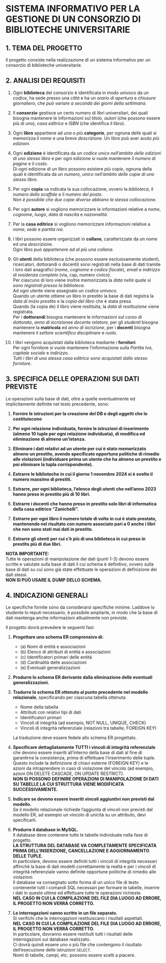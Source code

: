 # SISTEMA INFORMATIVO PER LA GESTIONE DI UN CONSORZIO DI BIBLIOTECHE UNIVERSITARIE

## 1. TEMA DEL PROGETTO
Il progetto consiste nella realizzazione di un sistema informativo per un consorzio di biblioteche universitarie.

## 2. ANALISI DEI REQUISITI
1. Ogni **biblioteca** del consorzio è identificata in modo univoco da un *codice*, ha sede presso una *città* e ha un *orario di apertura* e *chiusura giornaliero*, che _può variare a seconda dei giorni della settimana_. 

2. Il **consorzio** gestisce un certo numero di libri universitari, dei quali bisogna mantenere le informazioni sul *titolo*, *autori* 
  (che possono essere più di uno), *casa editrice* e *ISBN* (che identifica il libro).      

3. Ogni **libro** appartiene ad _una o più_ **categorie**, per ognuna delle quali si memorizza il *nome* 
  e una breve *descrizione*. Un libro può aver avuto *più edizioni*. 

4. Ogni **edizione** è identificata da un *codice unico nell’ambito delle edizioni di uno stesso libro* 
  e per ogni edizione si vuole mantenere il *numero di pagine* e il *costo*.  
  Di ogni edizione di un libro possono esistere _più copie_, ognuna della quali è identificata da un *numero, unico nell’ambito delle copie di uno stesso libro*.     

5. Per ogni **copia** va indicata la sua collocazione, ovvero la *biblioteca*, il *numero dello scaffale* 
  e il *numero del posto*.     
  _Non è possibile che due copie diverse abbiano la stessa collocazione_.

6. Per ogni **autore** si vogliono memorizzare le informazioni relative a *nome*, *cognome*, *luogo*, *data di nascita*
  e *nazionalità*.   

7. Per la **casa editrice** si vogliono memorizzare informazioni relative a *nome*, *sede* e *partita iva*.

8. I libri possono essere organizzati in **collane**, caratterizzate da un *nome* ed una *descrizione*.  
   Ogni libro _può appartenere ad al più una collana_.

9. Gli **utenti** della biblioteca (che possono essere esclusivamente studenti, ricercatori, 
  dottorandi o docenti) sono registrati nella base di dati tramite i loro dati anagrafici (*nome*, 
  *cognome* e *codice fiscale*), *email* e *indirizzo di residenza completo* (via, cap, numero civico).     
  Per ciascuno di loro viene inoltre memorizzata la *data nella quale si sono registrati presso la biblioteca*.  
  Ad ogni utente viene assegnato un *codice univoco*.     
  Quando un utente ottiene un libro in prestito la base di dati registra la *data di inizio prestito* e la *copia del libro*
  che è stata presa.   
  Quando (la copia de) il libro viene restituita, la *data di restituzione* viene registrata.    
  Per i **dottorandi** bisogna mantenere le informazioni sul *corso di dottorato*, *anno di iscrizione*e *docente relatore*, per gli *studenti* bisogna mantenere la **matricola** ed *anno di iscrizione*, per i **docenti** bisogna mantenere il *settore scientifico disciplinare* e *ruolo*.

10. I libri vengono acquistati dalla biblioteca mediante i **fornitori**.   
  Per ogni fornitore si vuole mantenere l’informazione sulla *Partita Iva*, *capitale sociale* e *indirizzo*.   
  _Tutti i libri di una stessa casa editrice sono acquistati dallo stesso fornitore_.

## 3. SPECIFICA DELLE OPERAZIONI SUI DATI PREVISTE
Le operazioni sulla base di dati, oltre a quelle eventualmente ed implicitamente definite nel testo precedente, sono:

1. **Fornire le istruzioni per la creazione del DB e degli oggetti che lo costituiscono**

2. **Per ogni relazione individuata, fornire le istruzioni di inserimento (almeno 10 tuple per ogni relazione individuata), di modifica ed eliminazione di almeno un’istanza.**

3. **Eliminare i dati relativi ad un utente per cui è stato memorizzato almeno un prestito, avendo specificato opportune politiche di rimedio alle violazioni (individuare prima un utente che ha almeno un prestito e poi eliminare la tupla corrispondente).**

4. **Estrarre le biblioteche in cui il giorno 1 novembre 2024 si è svolto il numero massimo di prestiti.**

5. **Estrarre, per ogni biblioteca, l’elenco degli utenti che nell’anno 2023 hanno preso in prestito più di 10 libri.**

6. **Estrarre i docenti che hanno preso in prestito solo libri di informatica della casa editrice “Zanichelli”.**

7. **Estrarre per ogni libro il numero totale di volte in cui è stato prestato, mantenendo nel risultato con numero associato pari a 0 anche i libri che non sono stati mai dati in prestito.**

8. **Estrarre gli utenti per cui c’è più di una biblioteca in cui preso in prestito più di due libri.**

**NOTA IMPORTANTE:**  
Tutte le operazioni di manipolazione dei dati (punti 1-3) devono essere scritte e valutate sulla base di dati il cui schema è definitivo, ovvero sulla base di dati su cui sono già state effettuate le operazioni di definizione dei dati stessi.   
**NON SI PUÒ USARE IL DUMP DELLO SCHEMA.**

## 4. INDICAZIONI GENERALI
Le specifiche fornite sono da considerarsi specifiche minime. Laddove lo studente lo reputi necessario, è possibile ampliarle, in modo che la base di dati mantenga anche informazioni attualmente non previste.

Il progetto dovrà prevedere le seguenti fasi:

1. **Progettare uno schema ER comprensivo di:**
   - (a) Nomi di entità e associazioni
   - (b) Elenco di attributi di entità e associazioni
   - (c) Identificatori primari delle entità
   - (d) Cardinalità delle associazioni
   - (e) Eventuali generalizzazioni

2. **Produrre lo schema ER derivante dalla eliminazione delle eventuali generalizzazioni.**

3. **Tradurre lo schema ER ottenuto al punto precedente nel modello relazionale**, specificando per ciascuna tabella ottenuta:
   - Nome della tabella
   - Attributi con relativi tipi di dati
   - Identificatori primari
   - Vincoli di integrità (ad esempio, NOT NULL, UNIQUE, CHECK)
   - Vincoli di integrità referenziale (relazioni tra tabelle, FOREIGN KEY)

   La traduzione deve essere fedele allo schema ER progettato.

4. **Specificare dettagliatamente TUTTI i vincoli di integrità referenziale** che devono essere inseriti all’interno della base di 
    dati al fine di garantirne la consistenza, prima di effettuare l’inserimento delle tuple.     
    Questo include la definizione di chiavi esterne (FOREIGN KEY) e le azioni da intraprendere in caso di violazione del vincolo (ad esempio, azioni ON DELETE CASCADE, ON UPDATE RESTRICT).    
    **NON SI POSSONO DEFINIRE OPERAZIONI DI MANIPOLAZIONE DI DATI SU TABELLE LA CUI STRUTTURA VIENE MODIFICATA SUCCESSIVAMENTE.**  

5. **Indicare se devono essere inseriti vincoli aggiuntivi non previsti dal modello.**    
    Se il modello relazionale richiede l’aggiunta di vincoli non previsti dal modello ER, ad esempio un vincolo di unicità su un attributo, devi specificarli.    

6. **Produrre il database in MySQL.**    
   Il database deve contenere tutte le tabelle individuate nella fase di progetto.    
   **LA STRUTTURA DEL DATABASE VA COMPLETAMENTE SPECIFICATA PRIMA DELL’INSERZIONE, CANCELLAZIONE E AGGIORNAMENTO DELLE TUPLE.**        
   In particolare, devono essere definiti tutti i vincoli di integrità necessari affinché la base di dati modelli correttamente la realtà e per i vincoli di integrità referenziale vanno definite opportune politiche di rimedio alle violazioni.    
   Il database va consegnato sotto forma di un unico file di testo contenente tutti i comandi SQL necessari per formare le tabelle, inserire i dati in queste ultime ed effettuare tutte le operazioni richieste.    
   **NEL CASO IN CUI LA COMPILAZIONE DEL FILE DIA LUOGO AD ERRORE, IL PROGETTO NON VERRÀ CORRETTO.**  

7. **Le interrogazioni vanno scritte in un file separato.**    
   Si verifichi che le interrogazioni restituiscano i risultati aspettati.    
   **NEL CASO IN CUI LA COMPILAZIONE DEL FILE DIA LUOGO AD ERRORE, IL PROGETTO NON VERRÀ CORRETTO.**    
   In particolare, dovranno essere restituiti tutti i risultati delle interrogazioni sul database realizzato.     
   Ci dovrà quindi essere uno o più file che contengono il risultato dell’esecuzione delle istruzioni `SELECT`.    
   Nomi di tabelle, campi, etc. possono essere scelti a piacere.

